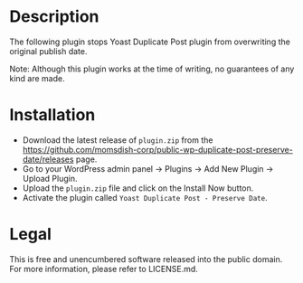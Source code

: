 # Description

The following plugin stops Yoast Duplicate Post plugin from overwriting the original publish date.

Note: Although this plugin works at the time of writing, no guarantees of any kind are made.

# Installation

- Download the latest release of `plugin.zip` from
the https://github.com/momsdish-corp/public-wp-duplicate-post-preserve-date/releases page.
- Go to your WordPress admin panel -> Plugins -> Add New Plugin -> Upload Plugin.
- Upload the `plugin.zip` file and click on the Install Now button.
- Activate the plugin called `Yoast Duplicate Post - Preserve Date`.

# Legal

This is free and unencumbered software released into the public domain. For more information, please refer to
LICENSE.md.
